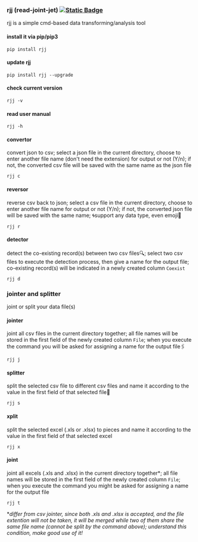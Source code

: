 ### rjj (read-joint-jet) [![Static Badge](https://img.shields.io/badge/ver-0.1.1-black?logo=github)](https://github.com/calcuis/rjj/releases)
rjj is a simple cmd-based data transforming/analysis tool
#### install it via pip/pip3
```
pip install rjj
```
#### update rjj
```
pip install rjj --upgrade
```
#### check current version
```
rjj -v
```
#### read user manual
```
rjj -h
```
#### convertor
convert json to csv; select a json file in the current directory, choose to enter another file name (don't need the extension) for output or not (Y/n); if not, the converted csv file will be saved with the same name as the json file
```
rjj c
```
#### reversor
reverse csv back to json; select a csv file in the current directory, choose to enter another file name for output or not (Y/n); if not, the converted json file will be saved with the same name; 🌀support any data type, even emoji🐷
```
rjj r
```
#### detector
detect the co-existing record(s) between two csv files🔍; select two csv files to execute the detection process, then give a name for the output file; co-existing record(s) will be indicated in a newly created column `Coexist`
```
rjj d
```
### jointer and splitter
joint or split your data file(s)
#### jointer
joint all csv files in the current directory together; all file names will be stored in the first field of the newly created column `File`; when you execute the command you will be asked for assigning a name for the output file🖇
```
rjj j
```
#### splitter
split the selected csv file to different csv files and name it according to the value in the first field of that selected file📑
```
rjj s
```
#### xplit
split the selected excel (.xls or .xlsx) to pieces and name it according to the value in the first field of that selected excel
```
rjj x
```
#### joint
joint all excels (.xls and .xlsx) in the current directory together*; all file names will be stored in the first field of the newly created column `File`; when you execute the command you might be asked for assigning a name for the output file
```
rjj t
```
**differ from csv jointer, since both .xls and .xlsx is accepted, and the file extention will not be taken, it will be merged while two of them share the same file name (cannot be split by the command above); understand this condition, make good use of it!*
